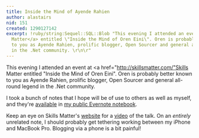 ```yaml
---
title: Inside the Mind of Ayende Rahien
author: alastairs
nid: 151
created: 1290127142
excerpt: !ruby/string:Sequel::SQL::Blob "This evening I attended an event at <a href=\"http://skillsmatter.com/\"Skills
  Matter</a> entitled \"Inside the Mind of Oren Eini\". Oren is probably better known
  to you as Ayende Rahien, prolific blogger, Open Sourcer and general all-round legend
  in the .Net community. \r\n\r"
---
```

This evening I attended an event at <a href="http://skillsmatter.com/"Skills Matter</a> entitled "Inside the Mind of Oren Eini". Oren is probably better known to you as Ayende Rahien, prolific blogger, Open Sourcer and general all-round legend in the .Net community. 

I took a bunch of notes that I hope will be of use to others as well as myself, and they're <a href="https://www.evernote.com/view.jsp?locale=default&shard=s35#v=t&n=d8d4dc0b-6d9b-4dd5-96b0-6b0e0d5f4c60&b=202a9f11-de39-4b32-a459-c2f4f98620e0&z=d">available</a> in <a href="http://www.evernote.com/pub/alastairsmith/publicnotebook" title="Alastair Smith's Public Notebook">my public Evernote notebook</a>.

Keep an eye on Skills Matter's <a href="http://skillsmatter.com/">website</a> for a <a href="http://skillsmatter.com/podcast/open-source-dot-net/building-software-ayendes-way" title="Podcast: Building Software Ayende's Way">video</a> of the talk.  On an <em>entirely</em> unrelated note, I should probably get tethering working between my iPhone and MacBook Pro. Blogging via a phone is a bit painful!
